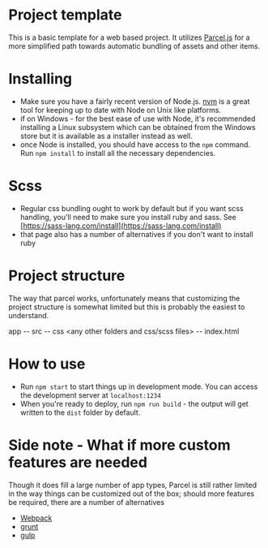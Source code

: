 Project template
======

This is a basic template for a web based project. It utilizes [Parcel.js](https://parceljs.org/) for a more 
simplified path towards automatic bundling of assets and other items. 

Installing
====
* Make sure you have a fairly recent version of Node.js. [nvm](https://github.com/creationix/nvm) is a great tool for keeping up to date with Node on Unix like platforms. 
* if on Windows - for the best ease of use with Node, it's recommended installing a Linux subsystem which can be obtained from the Windows store but it is available as a installer instead as well. 
* once Node is installed, you should have access to the `npm` command. Run `npm install` to install all the necessary dependencies.

Scss
====
* Regular css bundling ought to work by default but if you want scss handling, you'll need to make sure you install ruby and sass. See [https://sass-lang.com/install](https://sass-lang.com/install)
* that page also has a number of alternatives if you don't want to install ruby

Project structure
======
The way that parcel works, unfortunately means that customizing the project structure is somewhat limited but this is probably the easiest to understand. 

app 
  -- src
     <any other folders and javascript files>
  -- css
     <any other folders and css/scss files>
  -- index.html 
  
  
How to use
======
* Run `npm start` to start things up in development mode. You can access the development server at `localhost:1234`
* When you're ready to deploy, run `npm run build` - the output will get written to the `dist` folder by default.


Side note - What if more custom features are needed
=====
Though it does fill a large number of app types, Parcel is still rather limited in the way things can be customized out of the box; should more features be required, there are a number of alternatives 
* [Webpack](https://webpack.js.org/)
* [grunt](https://gruntjs.com/)
* [gulp](https://gulpjs.com/)